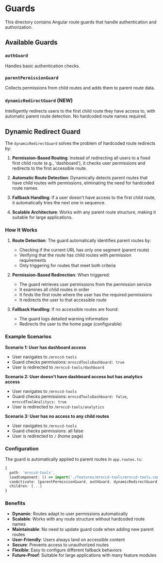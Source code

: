 # Guards

This directory contains Angular route guards that handle authentication and authorization.

## Available Guards

### `authGuard`
Handles basic authentication checks.

### `parentPermissionGuard`
Collects permissions from child routes and adds them to parent route data.

### `dynamicRedirectGuard` (NEW)
Intelligently redirects users to the first child route they have access to, with automatic parent route detection. No hardcoded route names required.

## Dynamic Redirect Guard

The `dynamicRedirectGuard` solves the problem of hardcoded route redirects by:

1. **Permission-Based Routing**: Instead of redirecting all users to a fixed first child route (e.g., 'dashboard'), it checks user permissions and redirects to the first accessible route.

2. **Automatic Route Detection**: Dynamically detects parent routes that have child routes with permissions, eliminating the need for hardcoded route names.

3. **Fallback Handling**: If a user doesn't have access to the first child route, it automatically tries the next one in sequence.

4. **Scalable Architecture**: Works with any parent route structure, making it suitable for large applications.

### How It Works

1. **Route Detection**: The guard automatically identifies parent routes by:
   - Checking if the current URL has only one segment (parent route)
   - Verifying that the route has child routes with permission requirements
   - Only triggering for routes that meet both criteria

2. **Permission-Based Redirection**: When triggered:
   - The guard retrieves user permissions from the permission service
   - It examines all child routes in order
   - It finds the first route where the user has the required permissions
   - It redirects the user to that accessible route

3. **Fallback Handling**: If no accessible routes are found:
   - The guard logs detailed warning information
   - Redirects the user to the home page (configurable)

### Example Scenarios

**Scenario 1: User has dashboard access**
- User navigates to `/mrnccd-tools`
- Guard checks permissions: `mrnccdToolsDashboard: true`
- User is redirected to `/mrnccd-tools/dashboard`

**Scenario 2: User doesn't have dashboard access but has analytics access**
- User navigates to `/mrnccd-tools`
- Guard checks permissions: `mrnccdToolsDashboard: false`, `mrnccdToolAnalitycs: true`
- User is redirected to `/mrnccd-tools/analytics`

**Scenario 3: User has no access to any child routes**
- User navigates to `/mrnccd-tools`
- Guard checks permissions: all false
- User is redirected to `/` (home page)

### Configuration

The guard is automatically applied to parent routes in `app.routes.ts`:

```typescript
{
  path: 'mrnccd-tools',
  loadComponent: () => import('./features/mrnccd-tools/mrnccd-tools.component'),
  canActivate: [parentPermissionGuard, authGuard, dynamicRedirectGuard],
  children: [...]
}
```

### Benefits

- **Dynamic**: Routes adapt to user permissions automatically
- **Scalable**: Works with any route structure without hardcoded route names
- **Maintainable**: No need to update guard code when adding new parent routes
- **User-Friendly**: Users always land on accessible content
- **Secure**: Prevents access to unauthorized routes
- **Flexible**: Easy to configure different fallback behaviors
- **Future-Proof**: Suitable for large applications with many feature modules
